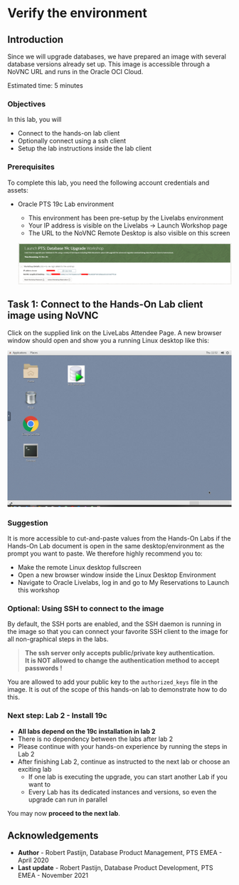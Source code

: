 # Verify the environment #

## Introduction ##

 Since we will upgrade databases, we have prepared an image with several database versions already set up. This image is accessible through a NoVNC URL and runs in the Oracle OCI Cloud.

 Estimated time: 5 minutes

### Objectives ###

In this lab, you will

- Connect to the hands-on lab client
- Optionally connect using a ssh client
- Setup the lab instructions inside the lab client

### Prerequisites ###

 To complete this lab, you need the following account credentials and assets:

- Oracle PTS 19c Lab environment
    - This environment has been pre-setup by the Livelabs environment
    - Your IP address is visible on the Livelabs -> Launch Workshop page
    - The URL to the NoVNC Remote Desktop is also visible on this screen

   ![](./images/01-LL-details.png)

## Task 1: Connect to the Hands-On Lab client image using NoVNC ##

 Click on the supplied link on the LiveLabs Attendee Page. A new browser window should open and show you a running Linux desktop like this:

   ![](./images/02-NoVNC-Desktop.png)

### Suggestion ####

 It is more accessible to cut-and-paste values from the Hands-On Labs if the Hands-On Lab document is open in the same desktop/environment as the prompt you want to paste. We therefore highly recommend you to:

- Make the remote Linux desktop fullscreen
- Open a new browser window inside the Linux Desktop Environment
- Navigate to Oracle Livelabs, log in and go to My Reservations to Launch this workshop

### Optional: Using SSH to connect to the image ###

 By default, the SSH ports are enabled, and the SSH daemon is running in the image so that you can connect your favorite SSH client to the image for all non-graphical steps in the labs.

 > **The ssh server only accepts public/private key authentication. <br>
 > It is NOT allowed to change the authentication method to accept passwords !**

 You are allowed to add your public key to the `authorized_keys` file in the image.
 It is out of the scope of this hands-on lab to demonstrate how to do this.

### Next step: Lab 2 - Install 19c ###

- **All labs depend on the 19c installation in lab 2**
- There is no dependency between the labs after lab 2
- Please continue with your hands-on experience by running the steps in Lab 2
- After finishing Lab 2, continue as instructed to the next lab or choose an exciting lab
    - If one lab is executing the upgrade, you can start another Lab if you want to
    - Every Lab has its dedicated instances and versions, so even the upgrade can run in parallel

You may now **proceed to the next lab**.

## Acknowledgements ##

- **Author** - Robert Pastijn, Database Product Management, PTS EMEA - April 2020
- **Last update** - Robert Pastijn, Database Product Development, PTS EMEA - November 2021
